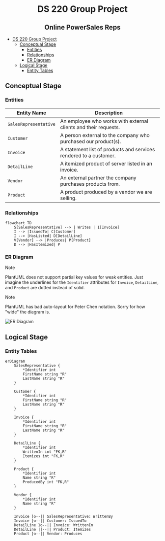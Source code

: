<div align="center">

# DS 220 Group Project

<h2>Online PowerSales Reps</h2>

</div>

- [DS 220 Group Project](#ds-220-group-project)
  - [Conceptual Stage](#conceptual-stage)
    - [Entities](#entities)
    - [Relationships](#relationships)
    - [ER Diagram](#er-diagram)
  - [Logical Stage](#logical-stage)
    - [Entity Tables](#entity-tables)

## Conceptual Stage

### Entities

| Entity Name           | Description                                                       |
| --------------------- | ----------------------------------------------------------------- |
| `SalesRepresentative` | An employee who works with external clients and their requests.   |
| `Customer`            | A person external to the company who purchased our product(s).    |
| `Invoice`             | A statement list of products and services rendered to a customer. |
| `DetailLine`          | A itemized product of server listed in an invoice.                |
| `Vendor`              | An external partner the company purchases products from.          |
| `Product`             | A product produced by a vendor we are selling.                    |

### Relationships

```mermaid
flowchart TD
    S[SalesRepresentative] --> | Writes | I[Invoice]
    I --> |IssuedTo| C[Customer]
    I --> |HasListed| D[DetailLine]
    V[Vendor] --> |Produces| P[Product]
    D --> |HasItemized| P
```

### ER Diagram

> [!NOTE]
> PlantUML does not support partial key values for weak entities.
> Just imagine the underlines for the `Identifier` attributes for `Invoice`, `DetailLine`, and `Product` are dotted instead of solid.

> [!NOTE]
> PlantUML has bad auto-layout for Peter Chen notation. Sorry for how "wide" the diagram is.

![ER Diagram](http://www.plantuml.com/plantuml/proxy?src=https://raw.githubusercontent.com/oridim/ds220-group-project/refs/heads/main/ERDiagram.puml)

## Logical Stage

### Entity Tables

```mermaid
erDiagram
    SalesRepresentative {
        *Identifier int
        FirstName string "R"
        LastName string "R"
    }

    Customer {
        *Identifier int
        FirstName string "R"
        LastName string "R"
    }

    Invoice {
        *Identifier int
        FirstName string "R"
        LastName string "R"
    }

    DetailLine {
        *Identifier int
        WrittenIn int "FK,R"
        Itemizes int "FK,R"
    }

    Product {
        *Identifier int
        Name string "R"
        ProducedBy int "FK,R"
    }

    Vendor {
        *Identifier int
        Name string "R"
    }

    Invoice }o--|| SalesRepresentative: WrittenBy
    Invoice }o--|| Customer: IssuedTo
    DetailLine }o--|| Invoice: WrittenIn
    DetailLine ||--|| Product: Itemizes
    Product }o--|| Vendor: Produces
```
